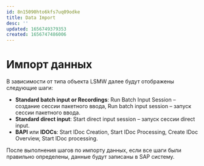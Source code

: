```yaml
---
id: 8n15090hto6kfs7uq09odke
title: Data Import
desc: ''
updated: 1656749379353
created: 1656747486006
---
```


# Импорт данных

В зависимости от типа объекта LSMW далее будут отображены следующие шаги:

* **Standard batch input or Recordings**:   Run Batch Input Session – создание сессии пакетного ввода, Run batch input session – запуск сессии пакетного ввода.
* **Standard direct input**: Start direct input session – запуск сессии direct input.
* **BAPI** или **IDOCs**: Start IDoc Creation, Start IDoc Processing, Create IDoc Overview, Start IDoc processing.

После выполнения шагов по импорту данных, если все шаги были правильно определены, данные будут записаны в SAP систему.